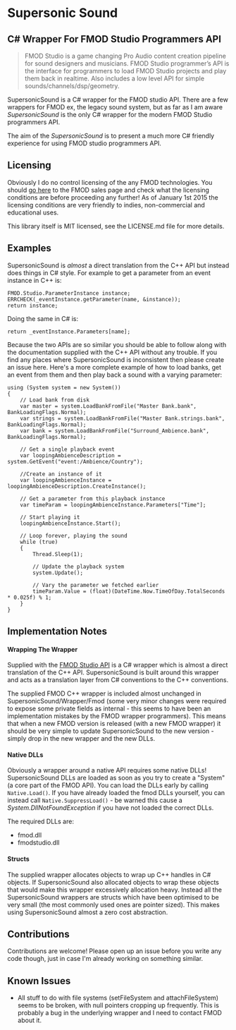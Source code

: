 # Supersonic Sound
## C# Wrapper For FMOD Studio Programmers API

 > FMOD Studio is a game changing Pro Audio content creation pipeline for sound designers and musicians. FMOD Studio programmer’s API is the interface for programmers to load FMOD Studio projects and play them back in realtime. Also includes a low level API for simple sounds/channels/dsp/geometry.

SupersonicSound is a C# wrapper for the FMOD studio API. There are a few wrappers for FMOD ex, the legacy sound system, but as far as I am aware *SupersonicSound* is the only C# wrapper for the modern FMOD Studio programmers API.

The aim of the *SupersonicSound* is to present a much more C# friendly experience for using FMOD studio programmers API.

## Licensing

Obviously I do no control licensing of the any FMOD technologies. You should [go here](http://www.fmod.org/sales/) to the FMOD sales page and check what the licensing conditions are before proceeding any further! As of January 1st 2015 the licensing conditions are very friendly to indies, non-commercial and educational uses.

This library itself is MIT licensed, see the LICENSE.md file for more details.

## Examples

SupersonicSound is *almost* a direct translation from the C++ API but instead does things in C# style. For example to get a parameter from an event instance in C++ is:

    FMOD.Studio.ParameterInstance instance;
    ERRCHECK(_eventInstance.getParameter(name, &instance));
    return instance;
    
Doing the same in C# is:

    return _eventInstance.Parameters[name];
    
Because the two APIs are so similar you should be able to follow along with the documentation supplied with the C++ API without any trouble. If you find any places where SupersonicSound is inconsistent then please create an issue here. Here's a more complete example of how to load banks, get an event from them and then play back a sound with a varying parameter:

    using (System system = new System())
    {
        // Load bank from disk
        var master = system.LoadBankFromFile("Master Bank.bank", BankLoadingFlags.Normal);
        var strings = system.LoadBankFromFile("Master Bank.strings.bank", BankLoadingFlags.Normal);
        var bank = system.LoadBankFromFile("Surround_Ambience.bank", BankLoadingFlags.Normal);

        // Get a single playback event
        var loopingAmbienceDescription = system.GetEvent("event:/Ambience/Country");

        //Create an instance of it
        var loopingAmbienceInstance = loopingAmbienceDescription.CreateInstance();

        // Get a parameter from this playback instance
        var timeParam = loopingAmbienceInstance.Parameters["Time"];

        // Start playing it
        loopingAmbienceInstance.Start();

        // Loop forever, playing the sound
        while (true)
        {
            Thread.Sleep(1);
            
            // Update the playback system
            system.Update();

            // Vary the parameter we fetched earlier
            timeParam.Value = (float)(DateTime.Now.TimeOfDay.TotalSeconds * 0.025f) % 1;
        }
    }
    
## Implementation Notes

#### Wrapping The Wrapper

Supplied with the [FMOD Studio API](http://www.fmod.org/download/#StudioAPIDownloads) is a C# wrapper which is almost a direct translation of the C++ API. SupersonicSound is built around this wrapper and acts as a translation layer from C# conventions to the C++ conventions.

The supplied FMOD C++ wrapper is included almost unchanged in SupersonicSound/Wrapper/Fmod (some very minor changes were required to expose some private fields as internal - this seems to have been an implementation mistakes by the FMOD wrapper programmers). This means that when a new FMOD version is released (with a new FMOD wrapper) it should be very simple to update SupersonicSound to the new version - simply drop in the new wrapper and the new DLLs.

#### Native DLLs

Obviously a wrapper around a native API requires some native DLLs! SupersonicSound DLLs are loaded as soon as you try to create a "System" (a core part of the FMOD API). You can load the DLLs early by calling ```Native.Load()```. If you have already loaded the fmod DLLs yourself, you can instead call ```Native.SuppressLoad()``` - be warned this cause a *System.DllNotFoundException* if you have not loaded the correct DLLs.

The required DLLs are:

 - fmod.dll
 - fmodstudio.dll

#### Structs

The supplied wrapper allocates objects to wrap up C++ handles in C# objects. If SupersonicSound also allocated objects to wrap these objects that would make this wrapper excessively allocation heavy. Instead all the SupersonicSound wrappers are structs which have been optimised to be very small (the most commonly used ones are pointer sized). This makes using SupersonicSound almost a zero cost abstraction.

## Contributions

Contributions are welcome! Please open up an issue before you write any code though, just in case I'm already working on something similar.

## Known Issues

 - All stuff to do with file systems (setFileSystem and attachFileSystem) seems to be broken, with null pointers cropping up frequently. This is probably a bug in the underlying wrapper and I need to contact FMOD about it.